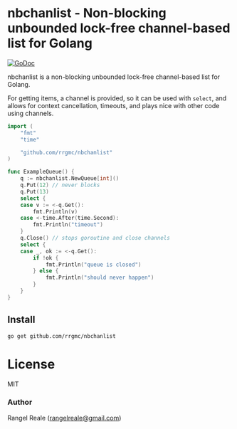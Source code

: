 # nbchanlist - Non-blocking unbounded lock-free channel-based list for Golang
[![GoDoc](https://godoc.org/github.com/rrgmc/nbchanlist?status.png)](https://godoc.org/github.com/rrgmc/nbchanlist)

nbchanlist is a non-blocking unbounded lock-free channel-based list for Golang.

For getting items, a channel is provided, so it can be used with `select`, and allows for context cancellation,
timeouts, and plays nice with other code using channels.

```go
import (
    "fmt"
    "time"

    "github.com/rrgmc/nbchanlist"
)

func ExampleQueue() {
    q := nbchanlist.NewQueue[int]()
    q.Put(12) // never blocks
    q.Put(13)
    select {
    case v := <-q.Get():
        fmt.Println(v)
    case <-time.After(time.Second):
        fmt.Println("timeout")
    }
    q.Close() // stops goroutine and close channels
    select {
    case _, ok := <-q.Get():
        if !ok {
            fmt.Println("queue is closed")
        } else {
            fmt.Println("should never happen")
        }
    }
}
```

## Install

```shell
go get github.com/rrgmc/nbchanlist
```

# License

MIT

### Author

Rangel Reale (rangelreale@gmail.com)
